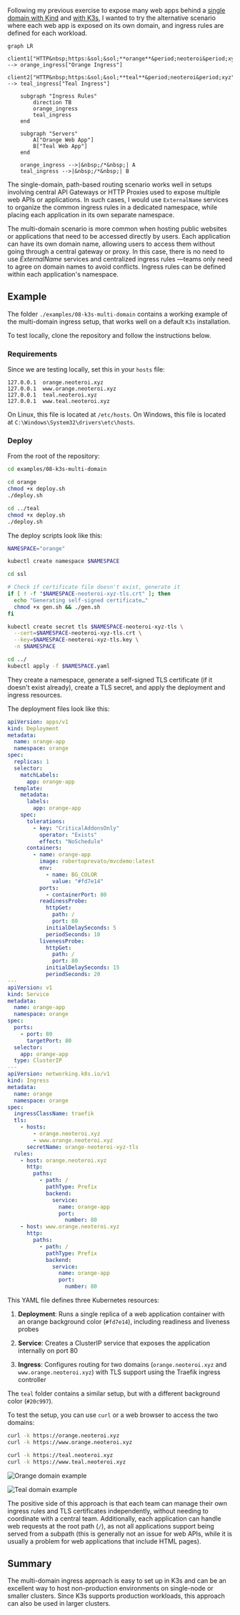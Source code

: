 Following my previous exercise to expose many web apps behind a [single domain with
Kind](../kind/web-hosting.md) and [with K3s](./index.md#my-first-exercise), I wanted to try the
alternative scenario where each web app is exposed on its own domain, and ingress rules
are defined for each workload.

```mermaid
graph LR
    client1["HTTP&nbsp;https:&sol;&sol;**orange**&period;neoteroi&period;xyz"] --> orange_ingress["Orange Ingress"]
    client2["HTTP&nbsp;https:&sol;&sol;**teal**&period;neoteroi&period;xyz"] --> teal_ingress["Teal Ingress"]

    subgraph "Ingress Rules"
        direction TB
        orange_ingress
        teal_ingress
    end

    subgraph "Servers"
        A["Orange Web App"]
        B["Teal Web App"]
    end

    orange_ingress -->|&nbsp;/*&nbsp;| A
    teal_ingress -->|&nbsp;/*&nbsp;| B
```

The single-domain, path-based routing scenario works well in setups involving central
API Gateways or HTTP Proxies used to expose multiple web APIs or applications. In such
cases, I would use `ExternalName` services to organize the common ingress rules in a
dedicated namespace, while placing each application in its own separate namespace.

The multi-domain scenario is more common when hosting public websites or applications
that need to be accessed directly by users. Each application can have its own domain
name, allowing users to access them without going through a central gateway or proxy. In
this case, there is no need to use _ExternalName_ services and centralized ingress rules
—teams only need to agree on domain names to avoid conflicts. Ingress rules can be
defined within each application's namespace.

## Example

The folder `./examples/08-k3s-multi-domain` contains a working example of the
multi-domain ingress setup, that works well on a default `K3s` installation.

To test locally, clone the repository and follow the instructions below.

### Requirements

Since we are testing locally, set this in your `hosts` file:

```
127.0.0.1  orange.neoteroi.xyz
127.0.0.1  www.orange.neoteroi.xyz
127.0.0.1  teal.neoteroi.xyz
127.0.0.1  www.teal.neoteroi.xyz
```

On Linux, this file is located at `/etc/hosts`.
On Windows, this file is located at `C:\Windows\System32\drivers\etc\hosts`.

### Deploy

From the root of the repository:

```bash
cd examples/08-k3s-multi-domain

cd orange
chmod +x deploy.sh
./deploy.sh

cd ../teal
chmod +x deploy.sh
./deploy.sh
```

The deploy scripts look like this:

```bash
NAMESPACE="orange"

kubectl create namespace $NAMESPACE

cd ssl

# Check if certificate file doesn't exist, generate it
if [ ! -f "$NAMESPACE-neoteroi-xyz-tls.crt" ]; then
  echo "Generating self-signed certificate…"
  chmod +x gen.sh && ./gen.sh
fi

kubectl create secret tls $NAMESPACE-neoteroi-xyz-tls \
  --cert=$NAMESPACE-neoteroi-xyz-tls.crt \
  --key=$NAMESPACE-neoteroi-xyz-tls.key \
  -n $NAMESPACE

cd ../
kubectl apply -f $NAMESPACE.yaml
```

They create a namespace, generate a self-signed TLS certificate (if it doesn't exist
already), create a TLS secret, and apply the deployment and ingress resources.

The deployment files look like this:

```yaml
apiVersion: apps/v1
kind: Deployment
metadata:
  name: orange-app
  namespace: orange
spec:
  replicas: 1
  selector:
    matchLabels:
      app: orange-app
  template:
    metadata:
      labels:
        app: orange-app
    spec:
      tolerations:
        - key: "CriticalAddonsOnly"
          operator: "Exists"
          effect: "NoSchedule"
      containers:
        - name: orange-app
          image: robertoprevato/mvcdemo:latest
          env:
            - name: BG_COLOR
              value: "#fd7e14"
          ports:
            - containerPort: 80
          readinessProbe:
            httpGet:
              path: /
              port: 80
            initialDelaySeconds: 5
            periodSeconds: 10
          livenessProbe:
            httpGet:
              path: /
              port: 80
            initialDelaySeconds: 15
            periodSeconds: 20
---
apiVersion: v1
kind: Service
metadata:
  name: orange-app
  namespace: orange
spec:
  ports:
    - port: 80
      targetPort: 80
  selector:
    app: orange-app
  type: ClusterIP
---
apiVersion: networking.k8s.io/v1
kind: Ingress
metadata:
  name: orange
  namespace: orange
spec:
  ingressClassName: traefik
  tls:
    - hosts:
        - orange.neoteroi.xyz
        - www.orange.neoteroi.xyz
      secretName: orange-neoteroi-xyz-tls
  rules:
    - host: orange.neoteroi.xyz
      http:
        paths:
          - path: /
            pathType: Prefix
            backend:
              service:
                name: orange-app
                port:
                  number: 80
    - host: www.orange.neoteroi.xyz
      http:
        paths:
          - path: /
            pathType: Prefix
            backend:
              service:
                name: orange-app
                port:
                  number: 80
```

This YAML file defines three Kubernetes resources:

1. **Deployment**: Runs a single replica of a web application container with an orange
   background color (`#fd7e14`), including readiness and liveness probes

2. **Service**: Creates a ClusterIP service that exposes the application internally on
   port 80

3. **Ingress**: Configures routing for two domains (`orange.neoteroi.xyz` and
   `www.orange.neoteroi.xyz`) with TLS support using the Traefik ingress controller

The `teal` folder contains a similar setup, but with a different background color
(`#20c997`).

To test the setup, you can use `curl` or a web browser to access the two domains:

```bash
curl -k https://orange.neoteroi.xyz
curl -k https://www.orange.neoteroi.xyz

curl -k https://teal.neoteroi.xyz
curl -k https://www.teal.neoteroi.xyz
```

![Orange domain example](./orange-domain.png)

![Teal domain example](./teal-domain.png)

The positive side of this approach is that each team can manage their own ingress rules
and TLS certificates independently, without needing to coordinate with a central team.
Additionally, each application can handle web requests at the root path (`/`), as not
all applications support being served from a subpath (this is generally not an issue
for web APIs, while it is usually a problem for web applications that include HTML
pages).

## Summary

The multi-domain ingress approach is easy to set up in K3s and can be an excellent way
to host non-production environments on single-node or smaller clusters. Since K3s
supports production workloads, this approach can also be used in larger clusters.
